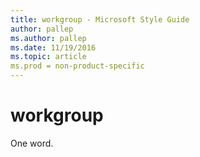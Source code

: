 ```yaml
---
title: workgroup - Microsoft Style Guide
author: pallep
ms.author: pallep
ms.date: 11/19/2016
ms.topic: article
ms.prod = non-product-specific
---
```


# workgroup

One word.
